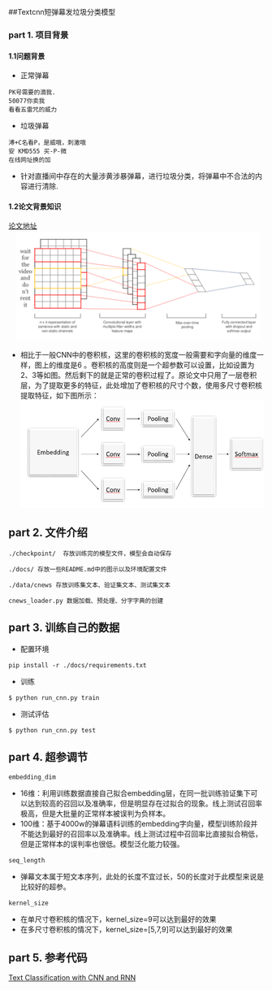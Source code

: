 ##Textcnn短弹幕发垃圾分类模型
### part 1. 项目背景
#### 1.1问题背景
- 正常弹幕
```
PK号需要的滴我.
50077你卖我
看看五雷咒的威力
```
- 垃圾弹幕
```
溥+C名看P，是威哦，刺激哦
安 KMD555 买-P-微
在线网址换的加
```
- 针对直播间中存在的大量涉黄涉暴弹幕，进行垃圾分类，将弹幕中不合法的内容进行清除.
#### 1.2论文背景知识
[论文地址](https://arxiv.org/abs/1408.5882)
![image](./docs/model.png)

- 相比于一般CNN中的卷积核，这里的卷积核的宽度一般需要和字向量的维度一样，图上的维度是6 。卷积核的高度则是一个超参数可以设置，比如设置为2、3等如图。然后剩下的就是正常的卷积过程了。原论文中只用了一层卷积层，为了提取更多的特征，此处增加了卷积核的尺寸个数，使用多尺寸卷积核提取特征，如下图所示：
![image](./docs/model3.png)

## part 2. 文件介绍
```
./checkpoint/  存放训练完的模型文件，模型会自动保存
```

```
./docs/ 存放一些README.md中的图示以及环境配置文件
```

```
./data/cnews 存放训练集文本、验证集文本、测试集文本
```

```
cnews_loader.py 数据加载、预处理、分字字典的创建
```

## part 3. 训练自己的数据
- 配置环境
```
pip install -r ./docs/requirements.txt
```

- 训练
```
$ python run_cnn.py train
```

- 测试评估
```
$ python run_cnn.py test
```
## part 4. 超参调节
```
embedding_dim
```
- 16维：利用训练数据直接自己拟合embedding层，在同一批训练验证集下可以达到较高的召回以及准确率，但是明显存在过拟合的现象。线上测试召回率极高，但是大批量的正常样本被误判为负样本。
- 100维：基于4000w的弹幕语料训练的embedding字向量，模型训练阶段并不能达到最好的召回率以及准确率。线上测试过程中召回率比直接拟合稍低，但是正常样本的误判率也很低。模型泛化能力较强。
```
seq_length
```
- 弹幕文本属于短文本序列，此处的长度不宜过长，50的长度对于此模型来说是比较好的超参。
```
kernel_size
```
- 在单尺寸卷积核的情况下，kernel_size=9可以达到最好的效果
- 在多尺寸卷积核的情况下，kernel_size=[5,7,9]可以达到最好的效果


## part 5. 参考代码
[Text Classification with CNN and RNN](https://github.com/gaussic/text-classification-cnn-rnn)
